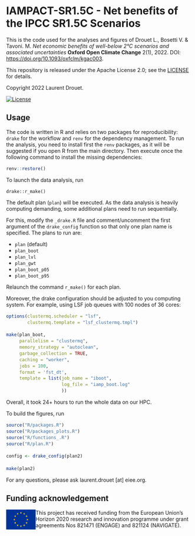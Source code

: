 # IAMPACT-SR1.5C - Net benefits of the IPCC SR1.5C Scenarios

This is the code used for the analyses and figures of Drouet L., Bosetti V. & Tavoni. M. *Net economic benefits of well-below 2°C scenarios and associated uncertainties* **Oxford Open Climate Change** 2(1), 2022. DOI: https://doi.org/10.1093/oxfclm/kgac003.

This repository is released under the Apache License 2.0; see the
[LICENSE](LICENSE) for details.

Copyright 2022 Laurent Drouet.

[![License](https://img.shields.io/badge/License-Apache_2.0-blue.svg)](https://opensource.org/licenses/Apache-2.0)

## Usage

The code is written in R and relies on two packages for reproducibility:
`drake` for the workflow and `renv` for the dependency management. To
run the analysis, you need to install first the `renv` packages, as it
will be suggested if you open R from the main directory. Then execute
once the following command to install the missing dependencies:

``` r
renv::restore()
```

To launch the data analysis, run

    drake::r_make()

The default plan (`plan`) will be executed. As the data analysis is
heavily computing demanding, some additional plans need to run
sequentially.

For this, modify the `_drake.R` file and comment/uncomment the first
argument of the `drake_config` function so that only one plan name is
specified. The plans to run are:

-   `plan` (default)
-   `plan_boot`
-   `plan_lvl`
-   `plan_gwt`
-   `plan_boot_p05`
-   `plan_boot_p95`

Relaunch the command `r_make()` for each plan.

Moreover, the drake configuration should be adjusted to you computing
system. For example, using LSF job queues with 100 nodes of 36 cores:

``` r
options(clustermq.scheduler = "lsf", 
        clustermq.template = "lsf_clustermq.tmpl")

make(plan_boot,
     parallelism = "clustermq",
     memory_strategy = "autoclean",
     garbage_collection = TRUE,
     caching = "worker",
     jobs = 100,
     format = 'fst_dt',
     template = list(job_name = "iboot", 
                     log_file = "iamp_boot.log"
                     ))
```

Overall, it took 24+ hours to run the whole data on our HPC.

To build the figures, run

``` r
source("R/packages.R")
source("R/packages_plots.R")
source("R/functions_.R")
source("R/plan.R")

config <- drake_config(plan2)
    
make(plan2)
```

For any questions, please ask laurent.drouet [at] eiee.org.

## Funding acknowledgement

<img src="./data/Flag_of_Europe.svg.png" alt="EU logo" width="80" height="54" align="left"/>
This project has received funding from the European Union’s Horizon 2020
research and innovation programme under grant agreements Nos 821471
(ENGAGE) and 821124 (NAVIGATE).
